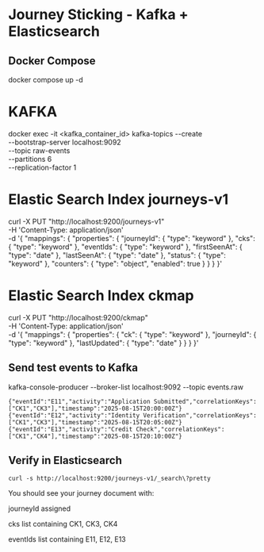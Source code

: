 # Journey Sticking - Kafka + Elasticsearch
## Docker Compose
docker compose up -d

# KAFKA

docker exec -it <kafka_container_id> kafka-topics --create \
--bootstrap-server localhost:9092 \
--topic raw-events \
--partitions 6 \
--replication-factor 1


# Elastic Search Index journeys-v1

curl -X PUT "http://localhost:9200/journeys-v1" \
-H 'Content-Type: application/json' \
-d '{
"mappings": {
"properties": {
"journeyId": { "type": "keyword" },
"cks": { "type": "keyword" },
"eventIds": { "type": "keyword" },
"firstSeenAt": { "type": "date" },
"lastSeenAt": { "type": "date" },
"status": { "type": "keyword" },
"counters": { "type": "object", "enabled": true }
}
}
}'


# Elastic Search Index ckmap
curl -X PUT "http://localhost:9200/ckmap" \
-H 'Content-Type: application/json' \
-d '{
"mappings": {
"properties": {
"ck": { "type": "keyword" },
"journeyId": { "type": "keyword" },
"lastUpdated": { "type": "date" }
}
}
}'


## Send test events to Kafka
kafka-console-producer --broker-list localhost:9092 --topic events.raw
```
{"eventId":"E11","activity":"Application Submitted","correlationKeys":["CK1","CK3"],"timestamp":"2025-08-15T20:00:00Z"}
{"eventId":"E12","activity":"Identity Verification","correlationKeys":["CK1","CK3"],"timestamp":"2025-08-15T20:05:00Z"}
{"eventId":"E13","activity":"Credit Check","correlationKeys":["CK1","CK4"],"timestamp":"2025-08-15T20:10:00Z"}
```

## Verify in Elasticsearch

```
curl -s http://localhost:9200/journeys-v1/_search\?pretty
```

You should see your journey document with:

journeyId assigned

cks list containing CK1, CK3, CK4

eventIds list containing E11, E12, E13